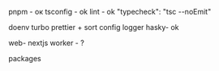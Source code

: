 pnpm - ок
tsconfig - ok
lint - ok
"typecheck": "tsc --noEmit"

doenv
turbo
prettier + sort config
logger
hasky- ok


web- nextjs
worker - ?

packages
